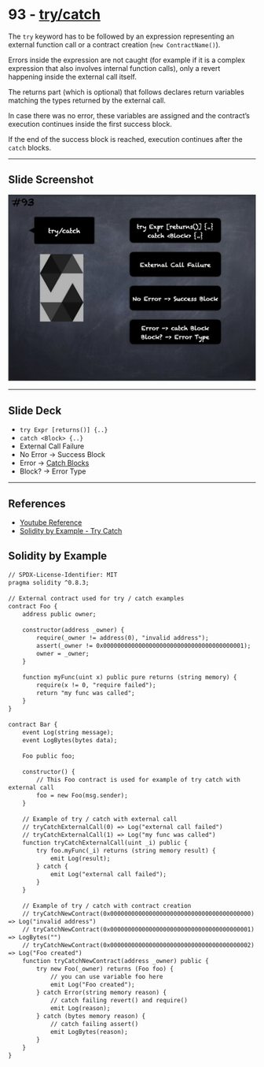 # 93 - [try/catch](try-catch.md)
The `try` keyword has to be followed by an expression representing an external function call or a contract creation (`new ContractName()`).

Errors inside the expression are not caught (for example if it is a complex expression that also involves internal function calls), only a revert happening inside the external call itself. 

The returns part (which is optional) that follows declares return variables matching the types returned by the external call. 

In case there was no error, these variables are assigned and the contract’s execution continues inside the first success block.

If the end of the success block is reached, execution continues after the `catch` blocks.

___
## Slide Screenshot
![093.jpg](../../images/2.%20Solidity%20101/093.jpg)
___
## Slide Deck
- `try Expr [returns()] {..}`
- `catch <Block> {..}`
- External Call Failure
- No Error -> Success Block
- Error -> [Catch Blocks](catch%20Blocks.md)
- Block? -> Error Type
___
## References
- [Youtube Reference](https://youtu.be/_oN7XuyhoZA?t=1013)
- [Solidity by Example - Try Catch](https://solidity-by-example.org/try-catch/)
## Solidity by Example
```solidity
// SPDX-License-Identifier: MIT
pragma solidity ^0.8.3;

// External contract used for try / catch examples
contract Foo {
    address public owner;

    constructor(address _owner) {
        require(_owner != address(0), "invalid address");
        assert(_owner != 0x0000000000000000000000000000000000000001);
        owner = _owner;
    }

    function myFunc(uint x) public pure returns (string memory) {
        require(x != 0, "require failed");
        return "my func was called";
    }
}

contract Bar {
    event Log(string message);
    event LogBytes(bytes data);

    Foo public foo;

    constructor() {
        // This Foo contract is used for example of try catch with external call
        foo = new Foo(msg.sender);
    }

    // Example of try / catch with external call
    // tryCatchExternalCall(0) => Log("external call failed")
    // tryCatchExternalCall(1) => Log("my func was called")
    function tryCatchExternalCall(uint _i) public {
        try foo.myFunc(_i) returns (string memory result) {
            emit Log(result);
        } catch {
            emit Log("external call failed");
        }
    }

    // Example of try / catch with contract creation
    // tryCatchNewContract(0x0000000000000000000000000000000000000000) => Log("invalid address")
    // tryCatchNewContract(0x0000000000000000000000000000000000000001) => LogBytes("")
    // tryCatchNewContract(0x0000000000000000000000000000000000000002) => Log("Foo created")
    function tryCatchNewContract(address _owner) public {
        try new Foo(_owner) returns (Foo foo) {
            // you can use variable foo here
            emit Log("Foo created");
        } catch Error(string memory reason) {
            // catch failing revert() and require()
            emit Log(reason);
        } catch (bytes memory reason) {
            // catch failing assert()
            emit LogBytes(reason);
        }
    }
}
```


